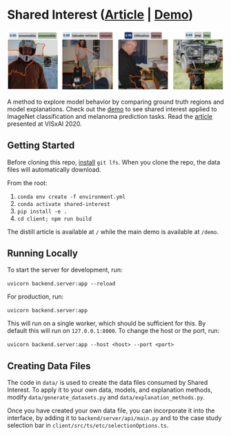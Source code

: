 # Shared Interest ([Article](http://shared-interest.csail.mit.edu) | [Demo](http://shared-interest.csail.mit.edu/demo))
![Shared interest teaser](./client/src/assets/img/teaser.svg)

A method to explore model behavior by comparing ground truth regions and model explanations.
Check out the [demo](http://shared-interest.csail.mit.edu/demo) to see shared interest applied to 
ImageNet classification and melanoma prediction tasks.
Read the [article](http://shared-interest.csail.mit.edu) presented at VISxAI 2020.

## Getting Started

Before cloning this repo, [install](https://docs.github.com/en/free-pro-team@latest/github/managing-large-files/installing-git-large-file-storage) `git lfs`. When you clone the repo, the data files will automatically download. 

From the root:

1. `conda env create -f environment.yml`
2. `conda activate shared-interest`
3. `pip install -e .`
2. `cd client; npm run build`

The distill article is available at `/` while the main demo is available at `/demo`.

## Running Locally
To start the server for development, run:

`uvicorn backend.server:app --reload`

For production, run:

`uvicorn backend.server:app`

This will run on a single worker, which should be sufficient for this.
By default this will run on `127.0.0.1:8000`.
To change the host or the port, run:

`uvicorn backend.server:app --host <host> --port <port>`

## Creating Data Files
The code in `data/` is used to create the data files consumed by Shared Interest.
To apply it to your own data, models, and explanation methods, modify `data/generate_datasets.py` and `data/explanation_methods.py`.

Once you have created your own data file, you can incorporate it into the interface, by adding it to `backend/server/api/main.py`
and to the case study selection bar in `client/src/ts/etc/selectionOptions.ts`.
